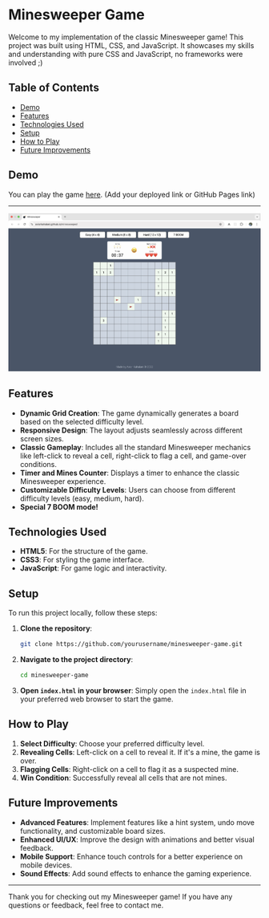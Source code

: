 # Minesweeper Game

Welcome to my implementation of the classic Minesweeper game! This project was built using HTML, CSS, and JavaScript. It showcases my skills and understanding with pure CSS and JavaScript, no frameworks were involved ;)

## Table of Contents

- [Demo](#demo)
- [Features](#features)
- [Technologies Used](#technologies-used)
- [Setup](#setup)
- [How to Play](#how-to-play)
- [Future Improvements](#future-improvements)

## Demo

You can play the game [here](https://aviorkahalani.github.io/minesweeper/). (Add your deployed link or GitHub Pages link)

---

![minesweeper game](assets/screenshots/image.png)

## Features

- **Dynamic Grid Creation**: The game dynamically generates a board based on the selected difficulty level.
- **Responsive Design**: The layout adjusts seamlessly across different screen sizes.
- **Classic Gameplay**: Includes all the standard Minesweeper mechanics like left-click to reveal a cell, right-click to flag a cell, and game-over conditions.
- **Timer and Mines Counter**: Displays a timer to enhance the classic Minesweeper experience.
- **Customizable Difficulty Levels**: Users can choose from different difficulty levels (easy, medium, hard).
- **Special 7 BOOM mode!**

## Technologies Used

- **HTML5**: For the structure of the game.
- **CSS3**: For styling the game interface.
- **JavaScript**: For game logic and interactivity.

## Setup

To run this project locally, follow these steps:

1. **Clone the repository**:

   ```bash
   git clone https://github.com/yourusername/minesweeper-game.git
   ```

2. **Navigate to the project directory**:

   ```bash
   cd minesweeper-game
   ```

3. **Open `index.html` in your browser**:
   Simply open the `index.html` file in your preferred web browser to start the game.

## How to Play

1. **Select Difficulty**: Choose your preferred difficulty level.
2. **Revealing Cells**: Left-click on a cell to reveal it. If it's a mine, the game is over.
3. **Flagging Cells**: Right-click on a cell to flag it as a suspected mine.
4. **Win Condition**: Successfully reveal all cells that are not mines.

## Future Improvements

- **Advanced Features**: Implement features like a hint system, undo move functionality, and customizable board sizes.
- **Enhanced UI/UX**: Improve the design with animations and better visual feedback.
- **Mobile Support**: Enhance touch controls for a better experience on mobile devices.
- **Sound Effects**: Add sound effects to enhance the gaming experience.

---

Thank you for checking out my Minesweeper game! If you have any questions or feedback, feel free to contact me.
